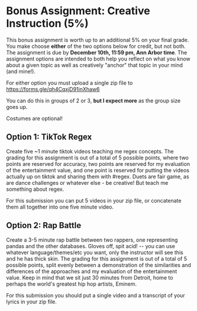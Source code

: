 # Bonus Assignment: Creative Instruction (5%)
This bonus assignment is worth up to an additional 5% on your final grade. You make choose __either__ of the two options below for credit, but not both. The assignment is due by __December 10th, 11:59 pm, Ann Arbor time__. The assignment options are intended to both help you reflect on what you know about a given topic as well as creatively "anchor" that topic in your mind (and mine!).

For either option you must upload a single zip file to https://forms.gle/qh4CqxjD91inXhaw6

You can do this in groups of 2 or 3, __but I expect more__ as the group size goes up.

Costumes are optional!

## Option 1: TikTok Regex
Create five ~1 minute tiktok videos teaching me regex concepts. The grading for this assignment is out of a total of 5 possible points, where two points are reserved for accuracy, two points are reserved for my evaluation of the entertainment value, and one point is reserved for putting the videos actually up on tiktok and sharing them with #regex. Duets are fair game, as are dance challenges or whatever else - be creative! But teach me something about regex.

For this submission you can put 5 videos in your zip file, or concatenate them all together into one five minute video.

## Option 2: Rap Battle
Create a 3-5 minute rap battle between two rappers, one representing pandas and the other databases. Gloves off, spit acid! -- you can use whatever language/themes/etc you want, only the instructor will see this and he has thick skin. The grading for this assignment is out of a total of 5 possible points, split evenly between a demonstration of the similarities and differences of the approaches and my evaluation of the entertainment value. Keep in mind that we sit just 30 minutes from Detroit, home to perhaps the world's greatest hip hop artists, Eminem.

For this submission you should put a single video and a transcript of your lyrics in your zip file.